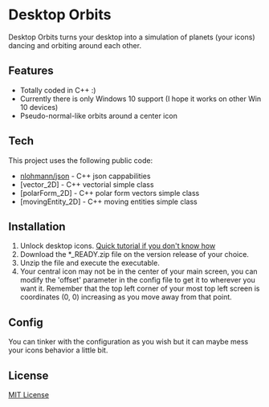 # Desktop Orbits
Desktop Orbits turns your desktop into a simulation of planets (your icons) dancing and orbiting around each other.

## Features
- Totally coded in C++ :)
- Currently there is only Windows 10 support (I hope it works on other Win 10 devices)
- Pseudo-normal-like orbits around a center icon


## Tech
This project uses the following public code:

- [nlohmann/json] - C++ json cappabilities
- [vector_2D] - C++ vectorial simple class
- [polarForm_2D] - C++ polar form vectors simple class
- [movingEntity_2D] - C++ moving entities simple class

## Installation
1. Unlock desktop icons. [Quick tutorial if you don't know how]
2. Download the *_READY.zip file on the version release of your choice.
3. Unzip the file and execute the executable.
4. Your central icon may not be in the center of your main screen, you can modify the 'offset' parameter in the config file to get it to wherever you want it.
Remember that the top left corner of your most top left screen is coordinates (0, 0) increasing as you move away from that point.

## Config
You can tinker with the configuration as you wish but it can maybe mess your icons behavior a little bit.

## License
[MIT License]

[//]: # (These are reference links used in the body of this note and get stripped out when the markdown processor does its job. There is no need to format nicely because it shouldn't be seen. Thanks SO - http://stackoverflow.com/questions/4823468/store-comments-in-markdown-syntax)

   [nlohmann/json]: <https://github.com/nlohmann/json>
   [Quick tutorial if you don't know how]: <https://bit.ly/3wuATdM>
   [MIT License]: <https://choosealicense.com/licenses/mit/>
